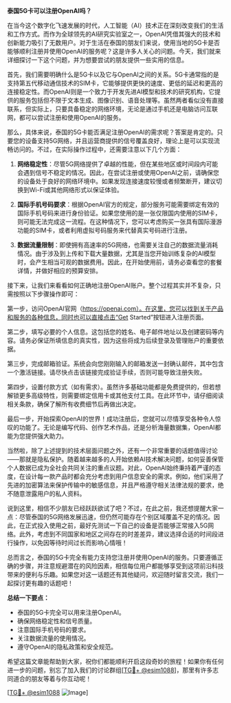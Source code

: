 **泰国5G卡可以注册OpenAI吗？**

在当今这个数字化飞速发展的时代，人工智能（AI）技术正在深刻改变我们的生活和工作方式。而作为全球领先的AI研究实验室之一，OpenAI凭借其强大的技术和创新能力吸引了无数用户。对于生活在泰国的朋友们来说，使用当地的5G卡是否能够顺利注册并使用OpenAI的服务呢？这是许多人关心的问题。今天，我们就来详细探讨一下这个问题，并为想要尝试的朋友提供一些实用的信息。

首先，我们需要明确什么是5G卡以及它与OpenAI之间的关系。5G卡通常指的是支持第五代移动通信技术的SIM卡，它能够提供更快的速度、更低的延迟和更高的连接稳定性。而OpenAI则是一个致力于开发先进AI模型和技术的研究机构，它提供的服务包括但不限于文本生成、图像识别、语音处理等。虽然两者看似没有直接联系，但实际上，只要具备稳定的网络环境，无论是通过手机还是电脑访问互联网，都可以尝试注册和使用OpenAI的服务。

那么，具体来说，泰国的5G卡能否满足注册OpenAI的需求呢？答案是肯定的。只要您的设备支持5G网络，并且运营商提供的信号覆盖良好，理论上是可以实现流畅访问的。不过，在实际操作过程中，还需要注意以下几个方面：

1. **网络稳定性**：尽管5G网络提供了卓越的性能，但在某些地区或时间段内可能会遇到信号不稳定的情况。因此，在尝试注册或使用OpenAI之前，请确保您的设备处于良好的网络环境中。如果发现连接速度较慢或者频繁断开，建议切换到Wi-Fi或其他网络形式以保证体验。

2. **国际手机号码要求**：根据OpenAI官方的规定，部分服务可能需要绑定有效的国际手机号码来进行身份验证。如果您使用的是一张仅限国内使用的SIM卡，则可能无法完成这一流程。在这种情况下，您可以考虑购买一张具有国际漫游功能的SIM卡，或者利用虚拟号码服务来代替真实号码进行注册。

3. **数据流量限制**：即使拥有高速率的5G网络，也需要关注自己的数据流量消耗情况。由于涉及到上传和下载大量数据，尤其是当您开始训练复杂的AI模型时，会产生相当可观的数据费用。因此，在开始使用前，请务必查看您的套餐详情，并做好相应的预算安排。

接下来，让我们来看看如何正确地注册OpenAI账户。整个过程其实并不复杂，只需按照以下步骤操作即可：

第一步，访问OpenAI官网（https://openai.com）。在这里，您可以找到关于产品和服务的各种信息，同时也可以直接点击“Get Started”按钮进入注册页面。

第二步，填写必要的个人信息。这包括您的姓名、电子邮件地址以及创建密码等内容。请务必保证所填信息的真实性，因为这些将成为后续登录及管理账户的重要依据。

第三步，完成邮箱验证。系统会向您刚刚输入的邮箱发送一封确认邮件，其中包含一个激活链接。请尽快点击该链接完成验证手续，否则可能导致注册失败。

第四步，设置付款方式（如有需求）。虽然许多基础功能都是免费提供的，但若想解锁更多高级特性，则需要绑定信用卡或其他支付工具。在此环节中，请仔细阅读相关条款，确保了解所有收费细节后再做出决定。

最后一步，开始探索OpenAI的世界！成功注册后，您就可以尽情享受各种令人惊叹的功能了。无论是编写代码、创作艺术作品，还是分析海量数据集，OpenAI都能为您提供强大助力。

当然啦，除了上述提到的技术层面问题之外，还有一个非常重要的话题值得讨论——那就是隐私保护。随着越来越多的人开始依赖AI技术解决问题，如何妥善保管个人数据已成为全社会共同关注的重点议题。对此，OpenAI始终秉持着严谨的态度，在设计每一款产品时都会充分考虑到用户信息安全的需求。例如，他们采用了先进的加密算法来保护传输中的敏感信息，并且严格遵守相关法律法规的要求，绝不随意泄露用户的私人资料。

说到这里，相信不少朋友已经跃跃欲试了吧？不过，在此之前，我还想提醒大家一点：尽管泰国的5G网络发展迅速，但仍然可能存在个别区域覆盖不足的情况。因此，在正式投入使用之前，最好先测试一下自己的设备是否能够正常接入5G网络。此外，考虑到不同国家和地区之间存在的时差差异，建议选择合适的时间段进行操作，以免因等待时间过长而影响心情哦！

总而言之，泰国的5G卡完全有能力支持您注册并使用OpenAI的服务。只要遵循正确的步骤，并注意规避潜在的风险因素，相信每位用户都能够享受到这项前沿科技带来的便利与乐趣。如果您对这一话题还有其他疑问，欢迎随时留言交流，我们一起探讨更有趣的话题吧！

**总结一下要点：**
- 泰国的5G卡完全可以用来注册OpenAI。
- 确保网络稳定性和信号质量。
- 注意国际手机号码的要求。
- 关注数据流量的使用情况。
- 遵守OpenAI的隐私政策和安全规范。

希望这篇文章能帮助到大家，祝你们都能顺利开启这段奇妙的旅程！如果你有任何进一步的问题，别忘了加入我们的讨论群组[[TG💪+ @esim1088](https://t.me/s/esim1088)]，那里有许多志同道合的朋友等着与你互动呢！

[[TG💪+ @esim1088](https://t.me/s/esim1088) ![Image](https://i.postimg.cc/4NQfJmqS/Snipaste-2025-05-13-00-14-12.png)]